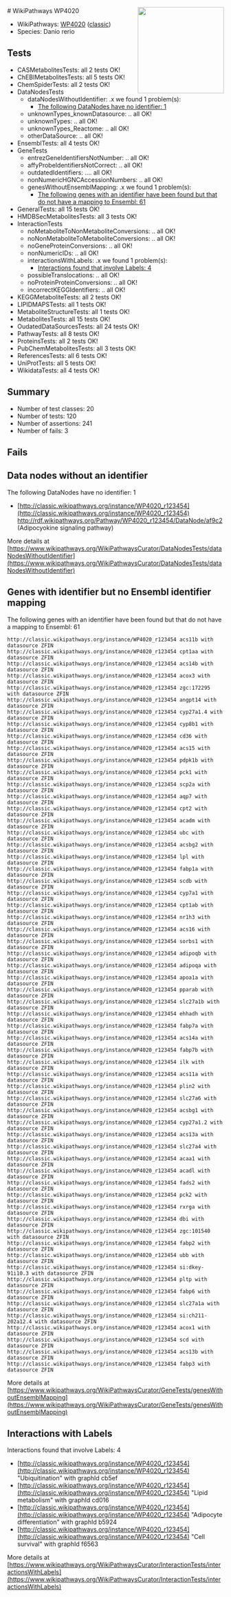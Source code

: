 <img style="float: right; width: 200px" src="https://upload.wikimedia.org/wikipedia/commons/thumb/8/83/Wplogo_with_text_500.png/640px-Wplogo_with_text_500.png" />
# WikiPathways WP4020

* WikiPathways: [WP4020](https://wikipathways.org/pathways/WP4020) ([classic](https://classic.wikipathways.org/instance/WP4020))
* Species: Danio rerio
## Tests
* CASMetabolitesTests: all 2 tests OK!
* ChEBIMetabolitesTests: all 5 tests OK!
* ChemSpiderTests: all 2 tests OK!
* DataNodesTests
    * dataNodesWithoutIdentifier: .x we found 1 problem(s):
        * [The following DataNodes have no identifier: 1](#d2d32fa0)
    * unknownTypes_knownDatasource: .. all OK!
    * unknownTypes: .. all OK!
    * unknownTypes_Reactome: .. all OK!
    * otherDataSource: .. all OK!
* EnsemblTests: all 4 tests OK!
* GeneTests
    * entrezGeneIdentifiersNotNumber: .. all OK!
    * affyProbeIdentifiersNotCorrect: .. all OK!
    * outdatedIdentifiers: .... all OK!
    * nonNumericHGNCAccessionNumbers: .. all OK!
    * genesWithoutEnsemblMapping: .x we found 1 problem(s):
        * [The following genes with an identifier have been found but that do not have a mapping to Ensembl: 61](#c4e543a9)
* GeneralTests: all 15 tests OK!
* HMDBSecMetabolitesTests: all 3 tests OK!
* InteractionTests
    * noMetaboliteToNonMetaboliteConversions: .. all OK!
    * noNonMetaboliteToMetaboliteConversions: .. all OK!
    * noGeneProteinConversions: .. all OK!
    * nonNumericIDs: .. all OK!
    * interactionsWithLabels: .x we found 1 problem(s):
        * [Interactions found that involve Labels: 4](#630d267b)
    * possibleTranslocations: .. all OK!
    * noProteinProteinConversions: .. all OK!
    * incorrectKEGGIdentifiers: .. all OK!
* KEGGMetaboliteTests: all 2 tests OK!
* LIPIDMAPSTests: all 1 tests OK!
* MetaboliteStructureTests: all 1 tests OK!
* MetabolitesTests: all 15 tests OK!
* OudatedDataSourcesTests: all 24 tests OK!
* PathwayTests: all 8 tests OK!
* ProteinsTests: all 2 tests OK!
* PubChemMetabolitesTests: all 3 tests OK!
* ReferencesTests: all 6 tests OK!
* UniProtTests: all 5 tests OK!
* WikidataTests: all 4 tests OK!


## Summary

* Number of test classes: 20
* Number of tests: 120
* Number of assertions: 241
* Number of fails: 3

## Fails

<a name="d2d32fa0" />

## Data nodes without an identifier

The following DataNodes have no identifier: 1

* [http://classic.wikipathways.org/instance/WP4020_r123454](http://classic.wikipathways.org/instance/WP4020_r123454) http://rdf.wikipathways.org/Pathway/WP4020_r123454/DataNode/af9c2 (Adipocyokine
signaling pathway)


More details at [https://www.wikipathways.org/WikiPathwaysCurator/DataNodesTests/dataNodesWithoutIdentifier](https://www.wikipathways.org/WikiPathwaysCurator/DataNodesTests/dataNodesWithoutIdentifier)

<a name="c4e543a9" />

## Genes with identifier but no Ensembl identifier mapping

The following genes with an identifier have been found but that do not have a mapping to Ensembl: 61
```
http://classic.wikipathways.org/instance/WP4020_r123454 acs11b with datasource ZFIN
http://classic.wikipathways.org/instance/WP4020_r123454 cpt1aa with datasource ZFIN
http://classic.wikipathways.org/instance/WP4020_r123454 acs14b with datasource ZFIN
http://classic.wikipathways.org/instance/WP4020_r123454 acox3 with datasource ZFIN
http://classic.wikipathways.org/instance/WP4020_r123454 zgc:172295 with datasource ZFIN
http://classic.wikipathways.org/instance/WP4020_r123454 angpt14 with datasource ZFIN
http://classic.wikipathways.org/instance/WP4020_r123454 cyp27a1.4 with datasource ZFIN
http://classic.wikipathways.org/instance/WP4020_r123454 cyp8b1 with datasource ZFIN
http://classic.wikipathways.org/instance/WP4020_r123454 cd36 with datasource ZFIN
http://classic.wikipathways.org/instance/WP4020_r123454 acs15 with datasource ZFIN
http://classic.wikipathways.org/instance/WP4020_r123454 pdpk1b with datasource ZFIN
http://classic.wikipathways.org/instance/WP4020_r123454 pck1 with datasource ZFIN
http://classic.wikipathways.org/instance/WP4020_r123454 scp2a with datasource ZFIN
http://classic.wikipathways.org/instance/WP4020_r123454 aqp7 with datasource ZFIN
http://classic.wikipathways.org/instance/WP4020_r123454 cpt2 with datasource ZFIN
http://classic.wikipathways.org/instance/WP4020_r123454 acadm with datasource ZFIN
http://classic.wikipathways.org/instance/WP4020_r123454 ubc with datasource ZFIN
http://classic.wikipathways.org/instance/WP4020_r123454 acsbg2 with datasource ZFIN
http://classic.wikipathways.org/instance/WP4020_r123454 lpl with datasource ZFIN
http://classic.wikipathways.org/instance/WP4020_r123454 fabp1a with datasource ZFIN
http://classic.wikipathways.org/instance/WP4020_r123454 scdb with datasource ZFIN
http://classic.wikipathways.org/instance/WP4020_r123454 cyp7a1 with datasource ZFIN
http://classic.wikipathways.org/instance/WP4020_r123454 cpt1ab with datasource ZFIN
http://classic.wikipathways.org/instance/WP4020_r123454 nr1h3 with datasource ZFIN
http://classic.wikipathways.org/instance/WP4020_r123454 acs16 with datasource ZFIN
http://classic.wikipathways.org/instance/WP4020_r123454 sorbs1 with datasource ZFIN
http://classic.wikipathways.org/instance/WP4020_r123454 adipoqb with datasource ZFIN
http://classic.wikipathways.org/instance/WP4020_r123454 adipoqa with datasource ZFIN
http://classic.wikipathways.org/instance/WP4020_r123454 apoa1a with datasource ZFIN
http://classic.wikipathways.org/instance/WP4020_r123454 pparab with datasource ZFIN
http://classic.wikipathways.org/instance/WP4020_r123454 slc27a1b with datasource ZFIN
http://classic.wikipathways.org/instance/WP4020_r123454 ehhadh with datasource ZFIN
http://classic.wikipathways.org/instance/WP4020_r123454 fabp7a with datasource ZFIN
http://classic.wikipathways.org/instance/WP4020_r123454 acs14a with datasource ZFIN
http://classic.wikipathways.org/instance/WP4020_r123454 fabp7b with datasource ZFIN
http://classic.wikipathways.org/instance/WP4020_r123454 ilk with datasource ZFIN
http://classic.wikipathways.org/instance/WP4020_r123454 acs11a with datasource ZFIN
http://classic.wikipathways.org/instance/WP4020_r123454 plin2 with datasource ZFIN
http://classic.wikipathways.org/instance/WP4020_r123454 slc27a6 with datasource ZFIN
http://classic.wikipathways.org/instance/WP4020_r123454 acsbg1 with datasource ZFIN
http://classic.wikipathways.org/instance/WP4020_r123454 cyp27a1.2 with datasource ZFIN
http://classic.wikipathways.org/instance/WP4020_r123454 acs13a with datasource ZFIN
http://classic.wikipathways.org/instance/WP4020_r123454 slc27a4 with datasource ZFIN
http://classic.wikipathways.org/instance/WP4020_r123454 acaa1 with datasource ZFIN
http://classic.wikipathways.org/instance/WP4020_r123454 acadl with datasource ZFIN
http://classic.wikipathways.org/instance/WP4020_r123454 fads2 with datasource ZFIN
http://classic.wikipathways.org/instance/WP4020_r123454 pck2 with datasource ZFIN
http://classic.wikipathways.org/instance/WP4020_r123454 rxrga with datasource ZFIN
http://classic.wikipathways.org/instance/WP4020_r123454 dbi with datasource ZFIN
http://classic.wikipathways.org/instance/WP4020_r123454 zgc:101540 with datasource ZFIN
http://classic.wikipathways.org/instance/WP4020_r123454 fabp2 with datasource ZFIN
http://classic.wikipathways.org/instance/WP4020_r123454 ubb with datasource ZFIN
http://classic.wikipathways.org/instance/WP4020_r123454 si:dkey-91i10.3 with datasource ZFIN
http://classic.wikipathways.org/instance/WP4020_r123454 pltp with datasource ZFIN
http://classic.wikipathways.org/instance/WP4020_r123454 fabp6 with datasource ZFIN
http://classic.wikipathways.org/instance/WP4020_r123454 slc27a1a with datasource ZFIN
http://classic.wikipathways.org/instance/WP4020_r123454 si:ch211-202a12.4 with datasource ZFIN
http://classic.wikipathways.org/instance/WP4020_r123454 acox1 with datasource ZFIN
http://classic.wikipathways.org/instance/WP4020_r123454 scd with datasource ZFIN
http://classic.wikipathways.org/instance/WP4020_r123454 acs13b with datasource ZFIN
http://classic.wikipathways.org/instance/WP4020_r123454 fabp3 with datasource ZFIN
```

More details at [https://www.wikipathways.org/WikiPathwaysCurator/GeneTests/genesWithoutEnsemblMapping](https://www.wikipathways.org/WikiPathwaysCurator/GeneTests/genesWithoutEnsemblMapping)

<a name="630d267b" />

## Interactions with Labels

Interactions found that involve Labels: 4

* [http://classic.wikipathways.org/instance/WP4020_r123454](http://classic.wikipathways.org/instance/WP4020_r123454) "Ubiquitination" with graphId cb5ef
* [http://classic.wikipathways.org/instance/WP4020_r123454](http://classic.wikipathways.org/instance/WP4020_r123454) "Lipid
metabolism" with graphId cd016
* [http://classic.wikipathways.org/instance/WP4020_r123454](http://classic.wikipathways.org/instance/WP4020_r123454) "Adipocyte 
differentiation" with graphId b5924
* [http://classic.wikipathways.org/instance/WP4020_r123454](http://classic.wikipathways.org/instance/WP4020_r123454) "Cell survival" with graphId f6563


More details at [https://www.wikipathways.org/WikiPathwaysCurator/InteractionTests/interactionsWithLabels](https://www.wikipathways.org/WikiPathwaysCurator/InteractionTests/interactionsWithLabels)

